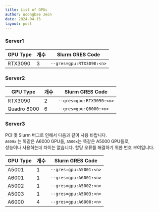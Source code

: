 ```yaml
---
title: List of GPUs
author: Woongbae Jeon
date: 2024-04-15
layout: post
---
```


### Server1

|GPU Type | 개수 | Slurm GRES Code|  
|--------|------|--------|  
|RTX3090 | 3 | `--gres=gpu:RTX3090:<n>`|

### Server2

|GPU Type | 개수 | Slurm GRES Code|  
|--------|------|--------|  
|RTX3090 | 2 | `--gres=gpu:RTX3090:<n>`|
|Quadro 8000 | 6 | `--gres=gpu:Q8000:<n>`|

### Server3

PCI 및 Slurm 버그로 인해서 다음과 같이 사용 바랍니다.  
`A600x` 는 똑같은 A6000 GPU들, `A500x`는 똑같은 A5000 GPU들로,  
성능이나 사용하는데 차이는 없습니다. 할당 오류를 해결하기 위한 번호 부여입니다.

|GPU Type | 개수 | Slurm GRES Code|  
|--------|------|--------|  
|A5001 | 1 | `--gres=gpu:A5001:<n>`|
|A6001 | 1 | `--gres=gpu:A6001:<n>`|
|A5002 | 1 | `--gres=gpu:A5002:<n>`|
|A5003 | 1 | `--gres=gpu:A5003:<n>`|
|A6000 | 4 | `--gres=gpu:A6000:<n>`|